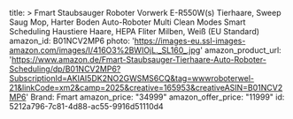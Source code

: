 title: >
  Fmart Staubsauger Roboter Vorwerk E-R550W(s) Tierhaare, Sweep Saug Mop, Harter Boden Auto-Roboter
  Multi Clean Modes Smart Scheduling Haustiere Haare, HEPA Fliter Milben, Weiß (EU Standard)
amazon_id: B01NCV2MP6
photo: 'https://images-eu.ssl-images-amazon.com/images/I/416O3%2BWIOjL._SL160_.jpg'
amazon_product_url: 'https://www.amazon.de/Fmart-Staubsauger-Tierhaare-Auto-Roboter-Scheduling/dp/B01NCV2MP6?SubscriptionId=AKIAI5DK2NO2GWSMS6CQ&tag=wwwroboterwel-21&linkCode=xm2&camp=2025&creative=165953&creativeASIN=B01NCV2MP6'
Brand: Fmart
amazon_price: "34999"
amazon_offer_price: "11999"
id: 5212a796-7c81-4d88-ac55-9916d51110d4
